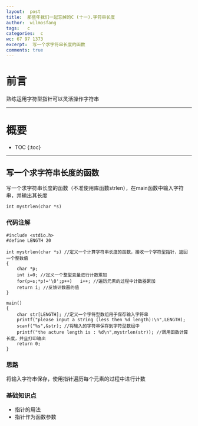 ```yaml
---
layout:  post
title:  那些年我们一起忘掉的C (十一).字符串长度
author:  wilmosfang
tags:   c 
categories:  c
wc: 67 97 1373
excerpt:  写一个求字符串长度的函数
comments: true
---
```



# 前言

熟练运用字符型指针可以灵活操作字符串

---

# 概要

* TOC
{:toc}

---

## 写一个求字符串长度的函数

写一个求字符串长度的函数（不准使用库函数strlen），在main函数中输入字符串，并输出其长度

`int mystrlen(char *s)`


### 代码注解

~~~
#include <stdio.h>
#define LENGTH 20

int mystrlen(char *s) //定义一个计算字符串长度的函数，接收一个字符型指针，返回一个整数值
{
	char *p;
	int i=0; //定义一个整型变量进行计数累加
	for(p=s;*p!='\0';p++)	i++; //遍历元素的过程中计数器累加
	return i; //反馈计数器的值
}

main()
{
	char str[LENGTH]; //定义一个字符型数组用于保存输入字符串
	printf("please input a string (less then %d length):\n",LENGTH);
	scanf("%s",&str); //将输入的字符串保存到字符型数组中
	printf("the acture length is : %d\n",mystrlen(str)); //调用函数计算长度，并且打印输出
	return 0;  
}	
~~~


### 思路

将输入字符串保存，使用指针遍历每个元素的过程中进行计数


### 基础知识点


* 指针的用法
* 指针作为函数参数
